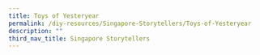 ```yaml
---
title: Toys of Yesteryear
permalink: /diy-resources/Singapore-Storytellers/Toys-of-Yesteryear
description: ""
third_nav_title: Singapore Storytellers
---
```

